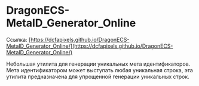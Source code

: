 # DragonECS-MetaID_Generator_Online
Ссылка: [https://dcfapixels.github.io/DragonECS-MetaID_Generator_Online/](https://dcfapixels.github.io/DragonECS-MetaID_Generator_Online/)


Небольшая утилита для генерации уникальных мета идентификаторов. Мета идентификатором может выступать любая уникальная строка, эта утилита предназначена для упрощенной генерации уникальных строк.

